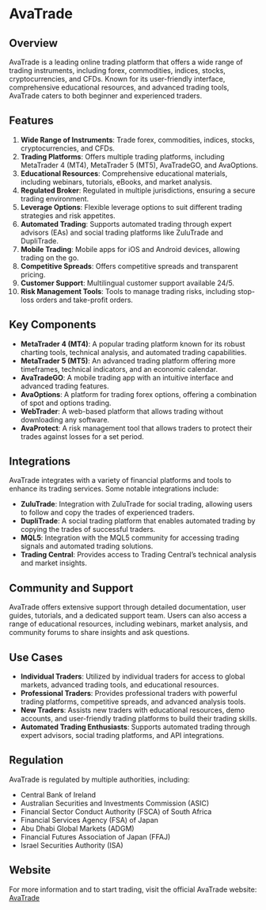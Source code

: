 ﻿# AvaTrade

## Overview
AvaTrade is a leading online trading platform that offers a wide range of trading instruments, including forex, commodities, indices, stocks, cryptocurrencies, and CFDs. Known for its user-friendly interface, comprehensive educational resources, and advanced trading tools, AvaTrade caters to both beginner and experienced traders.

## Features
1. **Wide Range of Instruments**: Trade forex, commodities, indices, stocks, cryptocurrencies, and CFDs.
2. **Trading Platforms**: Offers multiple trading platforms, including MetaTrader 4 (MT4), MetaTrader 5 (MT5), AvaTradeGO, and AvaOptions.
3. **Educational Resources**: Comprehensive educational materials, including webinars, tutorials, eBooks, and market analysis.
4. **Regulated Broker**: Regulated in multiple jurisdictions, ensuring a secure trading environment.
5. **Leverage Options**: Flexible leverage options to suit different trading strategies and risk appetites.
6. **Automated Trading**: Supports automated trading through expert advisors (EAs) and social trading platforms like ZuluTrade and DupliTrade.
7. **Mobile Trading**: Mobile apps for iOS and Android devices, allowing trading on the go.
8. **Competitive Spreads**: Offers competitive spreads and transparent pricing.
9. **Customer Support**: Multilingual customer support available 24/5.
10. **Risk Management Tools**: Tools to manage trading risks, including stop-loss orders and take-profit orders.

## Key Components
- **MetaTrader 4 (MT4)**: A popular trading platform known for its robust charting tools, technical analysis, and automated trading capabilities.
- **MetaTrader 5 (MT5)**: An advanced trading platform offering more timeframes, technical indicators, and an economic calendar.
- **AvaTradeGO**: A mobile trading app with an intuitive interface and advanced trading features.
- **AvaOptions**: A platform for trading forex options, offering a combination of spot and options trading.
- **WebTrader**: A web-based platform that allows trading without downloading any software.
- **AvaProtect**: A risk management tool that allows traders to protect their trades against losses for a set period.

## Integrations
AvaTrade integrates with a variety of financial platforms and tools to enhance its trading services. Some notable integrations include:

- **ZuluTrade**: Integration with ZuluTrade for social trading, allowing users to follow and copy the trades of experienced traders.
- **DupliTrade**: A social trading platform that enables automated trading by copying the trades of successful traders.
- **MQL5**: Integration with the MQL5 community for accessing trading signals and automated trading solutions.
- **Trading Central**: Provides access to Trading Central’s technical analysis and market insights.

## Community and Support
AvaTrade offers extensive support through detailed documentation, user guides, tutorials, and a dedicated support team. Users can also access a range of educational resources, including webinars, market analysis, and community forums to share insights and ask questions.

## Use Cases
- **Individual Traders**: Utilized by individual traders for access to global markets, advanced trading tools, and educational resources.
- **Professional Traders**: Provides professional traders with powerful trading platforms, competitive spreads, and advanced analysis tools.
- **New Traders**: Assists new traders with educational resources, demo accounts, and user-friendly trading platforms to build their trading skills.
- **Automated Trading Enthusiasts**: Supports automated trading through expert advisors, social trading platforms, and API integrations.

## Regulation
AvaTrade is regulated by multiple authorities, including:
- Central Bank of Ireland
- Australian Securities and Investments Commission (ASIC)
- Financial Sector Conduct Authority (FSCA) of South Africa
- Financial Services Agency (FSA) of Japan
- Abu Dhabi Global Markets (ADGM)
- Financial Futures Association of Japan (FFAJ)
- Israel Securities Authority (ISA)

## Website
For more information and to start trading, visit the official AvaTrade website: [AvaTrade](https://www.avatrade.com)